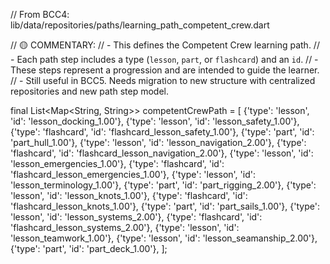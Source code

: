 // From BCC4: lib/data/repositories/paths/learning_path_competent_crew.dart

// 🟡 COMMENTARY:
// - This defines the Competent Crew learning path.
// - Each path step includes a type (`lesson`, `part`, or `flashcard`) and an `id`.
// - These steps represent a progression and are intended to guide the learner.
// - Still useful in BCC5. Needs migration to new structure with centralized repositories and new path step model.

final List<Map<String, String>> competentCrewPath = [
  {'type': 'lesson', 'id': 'lesson_docking_1.00'},
  {'type': 'lesson', 'id': 'lesson_safety_1.00'},
  {'type': 'flashcard', 'id': 'flashcard_lesson_safety_1.00'},
  {'type': 'part', 'id': 'part_hull_1.00'},
  {'type': 'lesson', 'id': 'lesson_navigation_2.00'},
  {'type': 'flashcard', 'id': 'flashcard_lesson_navigation_2.00'},
  {'type': 'lesson', 'id': 'lesson_emergencies_1.00'},
  {'type': 'flashcard', 'id': 'flashcard_lesson_emergencies_1.00'},
  {'type': 'lesson', 'id': 'lesson_terminology_1.00'},
  {'type': 'part', 'id': 'part_rigging_2.00'},
  {'type': 'lesson', 'id': 'lesson_knots_1.00'},
  {'type': 'flashcard', 'id': 'flashcard_lesson_knots_1.00'},
  {'type': 'part', 'id': 'part_sails_1.00'},
  {'type': 'lesson', 'id': 'lesson_systems_2.00'},
  {'type': 'flashcard', 'id': 'flashcard_lesson_systems_2.00'},
  {'type': 'lesson', 'id': 'lesson_teamwork_1.00'},
  {'type': 'lesson', 'id': 'lesson_seamanship_2.00'},
  {'type': 'part', 'id': 'part_deck_1.00'},
];

